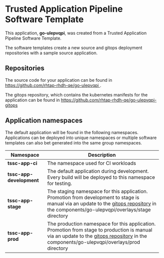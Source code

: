 # Trusted Application Pipeline Software Template

This application, **go-ulepvqpi**, was created from a Trusted Application Pipeline Software Template.

The software templates create a new source and gitops deployment repositories with a sample source application. 

## Repositories

The source code for your application can be found in [https://github.com/rhtap-rhdh-qe/go-ulepvqpi ](https://github.com/rhtap-rhdh-qe/go-ulepvqpi ).
 
The gitops repository, which contains the kubernetes manifests for the application can be found in 
[https://github.com/rhtap-rhdh-qe/go-ulepvqpi-gitops ](https://github.com/rhtap-rhdh-qe/go-ulepvqpi-gitops ) 

## Application namespaces 

The default application will be found in the following namespaces. Applications can be deployed into unique namespaces or multiple software templates can also bet generated into the same group namespaces.  

|  Namespace   |  Description   |  
| -------- | -------- |
| **tssc-app-ci** | The namespace used for CI workloads |
| **tssc-app-development** | The default application during development. Every build will be deployed to this namespace for testing. |
| **tssc-app-stage** | The staging namespace for this application. Promotion from development to stage is manual via an update to the [gitops repository](https://github.com/rhtap-rhdh-qe/go-ulepvqpi-gitops ) in the components/go-ulepvqpi/overlays/stage directory |
| **tssc-app-prod** | The production namespace for this application. Promotion from stage to production is manual via an update to the [gitops repository](https://github.com/rhtap-rhdh-qe/go-ulepvqpi-gitops ) in the components/go-ulepvqpi/overlays/prod directory |